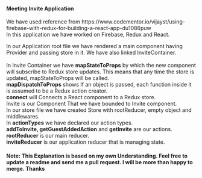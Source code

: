 <h4>Meeting Invite Application</h4>
We have used reference from https://www.codementor.io/vijayst/using-firebase-with-redux-for-building-a-react-app-du1086puw
<br />
In this application we have worked on Firebase, Redux and React.
<br />

In our Application root file we have rendered a main component having Provider and passing store in it. We have also linked InviteContainer.  
<br />
In Invite Container we have <b>mapStateToProps</b> by which the new component will subscribe to Redux store updates. This means that any time the store is updated, mapStateToProps will be called.
<br />
<b>mapDispatchToProps</b> shows If an object is passed, each function inside it is assumed to be a Redux action creator.
<br />
<b>connect</b> will Connects a React component to a Redux store.
<br />
Invite is our Component That we have bounded to Invite component.
<br />
In our store file we have created Store with rootReducer, empty object and middlewares.
<br />
In <b>actionTypes</b> we have declared our action types.
<br />
<b>addToInvite, getGuestAddedAction</b> and <b>getInvite</b> are our actions.
<br />
<b>rootReducer</b> is our main reducer.
<br />
<b>inviteReducer</b> is our application reducer that is managing state.


<h4>Note: This Explanation is based on my own Understanding. Feel free to update a readme and send me a pull request. I will be more than happy to merge. Thanks</h4>
